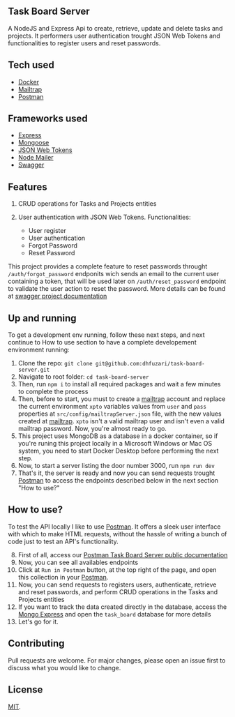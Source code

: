 ## Task Board Server
A NodeJS and Express Api to create, retrieve, update and delete tasks and projects. It performers user authentication trought JSON Web Tokens and functionalities to register users and reset passwords.
 
## Tech used
- [Docker](https://docker.com/)
- [Mailtrap](https://mailtrap.io/)
- [Postman](https://www.postman.com/)

## Frameworks used
- [Express](https://expressjs.com/)
- [Mongoose](https://mongoosejs.com/)
- [JSON Web Tokens](https://jwt.io/)
- [Node Mailer](https://nodemailer.com/about/)
- [Swagger](https://swagger.io/)

## Features

1. CRUD operations for Tasks and Projects entities

2. User authentication with JSON Web Tokens. Functionalities:
    - User register
    - User authentication
    - Forgot Password
    - Reset Password

This project provides a complete feature to reset passwords throught `/auth/forgot_password` endponits wich sends an email to the current user containing a token, that will be used later on `/auth/reset_password` endpoint to validate the user action to reset the password. More details can be found at [swagger project documentation]() 

## Up and running
To get a development env running, follow these next steps, and next continue to How to use section to have a complete developement environment running:

1. Clone the repo: `git clone git@github.com:dhfuzari/task-board-server.git`
2. Navigate to root folder: `cd task-board-server`
3. Then, run `npm i` to install all required packages and wait a few minutes to complete the process
4. Then, before to start, you must to create a [mailtrap](https://mailtrap.io) account and replace the current environment `xpto` variables values from `user` and `pass` properties at `src/config/mailtrapServer.json` file, with the new values created at [mailtrap](https://mailtrap.io). `xpto` isn't a valid mailtrap user and isn't even a valid mailtrap password. Now, you're almost ready to go.
5. This project uses MongoDB as a database in a docker container, so if you're runing this project locally in a Microsoft Windows or Mac OS system, you need to start Docker Desktop before performing the next step.
6. Now, to start a server listing the door number 3000, run `npm run dev`
7. That's it, the server is ready and now you can send requests trought [Postman](https://www.postman.com/) to access the 
endpoints described below in the next section "How to use?"

## How to use?

To test the API locally I like to use [Postman](https://www.postman.com/). It offers a sleek user interface with which to make HTML requests, without the hassle of writing a bunch of code just to test an API's functionality.

8. First of all, access our [Postman Task Board Server public documentation](https://documenter.getpostman.com/view/2364800/TVYDdKDv)
9. Now, you can see all availables endpoints
10. Click at `Run in Postman` button, at the top right of the page, and open this collection in your [Postman](https://www.postman.com/).
11. Now, you can send requests to registers users, authenticate, retrieve and reset passwords, and perform CRUD operations in the Tasks and Projects entities
12. If you want to track the data created directly in the database, access the [Mongo Express](http://localhost:8081) and open the `task_board` database for more details
13. Let's go for it.

## Contributing
Pull requests are welcome. For major changes, please open an issue first to discuss what you would like to change.

## License

[MIT](https://choosealicense.com/licenses/mit/).
